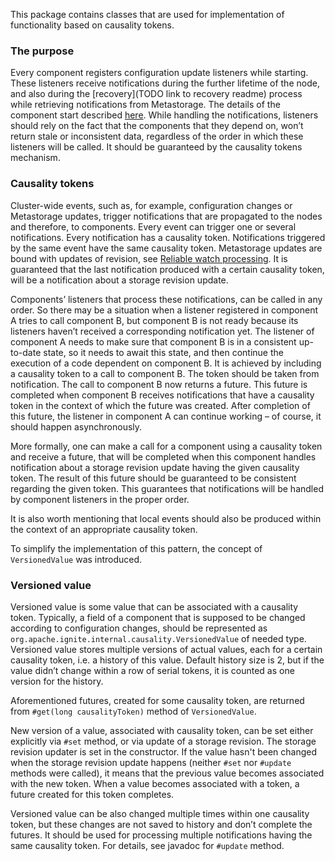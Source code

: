 This package contains classes that are used for implementation of functionality based on causality tokens.

### The purpose

Every component registers configuration update listeners while starting. These listeners receive notifications during the further lifetime of the node, and also during the [recovery](TODO link to recovery readme) process while retrieving notifications from Metastorage. The details of the component start described [here](../../../../../../../../../runner/README.md#node-components-startup). While handling the notifications, listeners should rely on the fact that the components that they depend on, won’t return stale or inconsistent data, regardless of the order in which these listeners will be called. It should be guaranteed by the causality tokens mechanism.

### Causality tokens

Cluster-wide events, such as, for example, configuration changes or Metastorage updates, trigger notifications that are propagated to the nodes and therefore, to components. Every event can trigger one or several notifications. Every notification has a causality token. Notifications triggered by the same event have the same causality token. Metastorage updates are bound with updates of revision, see [Reliable watch processing](../../../../../../../../../runner/README.md#reliable-watch-processing). 
It is guaranteed that the last notification produced with a certain causality token, will be a notification about a storage revision update.

Components’ listeners that process these notifications, can be called in any order. So there may be a situation when a listener registered in component A tries to call component B, but component B is not ready because its listeners haven’t received a corresponding notification yet. The listener of component A needs to make sure that component B is in a consistent up-to-date state, so it needs to await this state, and then continue the execution of a code dependent on component B. It is achieved by including a causality token to a call to component B. The token should be taken from notification. The call to component B now returns a future. This future is completed when component B receives notifications that have a causality token in the context of which the future was created. After completion of this future, the listener in component A can continue working – of course, it should happen asynchronously.

More formally, one can make a call for a component using a causality token and receive a future, that will be completed when this component handles notification about a storage revision update having the given causality token. The result of this future should be guaranteed to be consistent regarding the given token. This guarantees that notifications will be handled by component listeners in the proper order.

It is also worth mentioning that local events should also be produced within the context of an appropriate causality token.

To simplify the implementation of this pattern, the concept of `VersionedValue` was introduced.

### Versioned value

Versioned value is some value that can be associated with a causality token. Typically, a field of a component that is supposed to be changed according to configuration changes, should be represented as `org.apache.ignite.internal.causality.VersionedValue` of needed type. Versioned value stores multiple versions of actual values, each for a certain causality token, i.e. a history of this value. Default history size is 2, but if the value didn’t change within a row of serial tokens, it is counted as one version for the history.

Aforementioned futures, created for some causality token, are returned from `#get(long causalityToken)` method of `VersionedValue`.

New version of a value, associated with causality token, can be set either explicitly via `#set` method, or via update of a storage revision. The storage revision updater is set in the constructor. If the value hasn't been changed when the storage revision update happens (neither `#set` nor `#update` methods were called), it means that the previous value becomes associated with the new token. When a value becomes associated with a token, a future created for this token completes.

Versioned value can be also changed multiple times within one causality token, but these changes are not saved to history and don’t complete the futures. It should be used for processing multiple notifications having the same causality token. For details, see javadoc for `#update` method.
